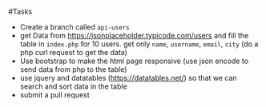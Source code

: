 #Tasks
- Create a branch called `api-users`
- get Data from https://jsonplaceholder.typicode.com/users and fill the table in `index.php` for 10 users. get only `name`, `username`, `email`, `city` (do a php curl request to get the data)
- Use bootstrap to make the html page responsive (use json encode to send data from php to the table)
- use jquery and datatables (https://datatables.net/) so that we can search and sort data in the table 
- submit a pull request